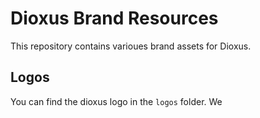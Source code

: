 # Dioxus Brand Resources

This repository contains varioues brand assets for Dioxus.

## Logos

You can find the dioxus logo in the `logos` folder. We




<!-- I like posthog's brand page! Let's borrow what inspiration we can from them. -->
<!-- https://posthog.com/handbook/company/brand-assets -->
